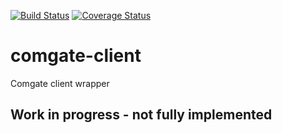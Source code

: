 [![Build Status](https://travis-ci.org/renat-magadiev/comgate-client.svg?branch=master)](https://travis-ci.org/renat-magadiev/comgate-client) [![Coverage Status](https://coveralls.io/repos/github/renat-magadiev/comgate-client/badge.svg?branch=master)](https://coveralls.io/github/renat-magadiev/comgate-client?branch=master)

# comgate-client
Comgate client wrapper


## Work in progress - not fully implemented 
